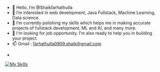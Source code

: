 - 👋 Hello, I’m @Shaikfarhathulla
- 👀 I’m interested in web development, Java Fullstack, Machine Learning, Data science.
- 🌱 I’m currently polishing my skills which helps me in making accurate projects of fullstack development, ML and AI, and many more.
- 💞️ I'm looking for job opportunity. I’m also ready to help you in buliding your project.
- 📫 Gmail : farhathulla0909.shaik@gmail.com
- <p></p>
[![My Skills](https://skillicons.dev/icons?i=js,html,css,wasm)](https://skillicons.dev)

<!---
Shaikfarhathulla/Shaikfarhathulla is a ✨ special ✨ repository because its `README.md` (this file) appears on your GitHub profile.
You can click the Preview link to take a look at your changes.
--->
